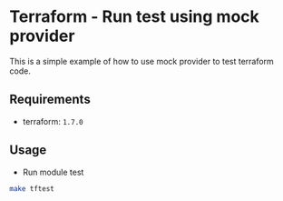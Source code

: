 Terraform - Run test using mock provider
===

This is a simple example of how to use mock provider to test terraform code.

## Requirements

- terraform: `1.7.0`

## Usage

- Run module test

```bash
make tftest
```
